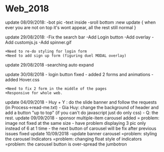 # Web_2018

update 08/09/2018:
	-bot pic
	-text inside
	-sroll bottom :new update {
					when ever you are not on top it's wont appear, all the rest still normal
				  }

update 29/08/2018:
	-Fix the search bar
	-Add Login button
	-Add overlay
	-Add customjs.js
	-Add spinner.gif

	+Need to re-do styling for login form
	+Need to add sign up form (figuring duel MODAL overlay)

update 29/08/2018
        -searching auto expand

update 30/08/2018
	- login button fixed
	- added 2 forms and animations
	- added Hover.css

	+Need to fix 2 form in the middle of the pages
	+Responsive for whole web.
update 04/09/2018
	- Huy + Y : do the slide banner and follow the requests (in Process->read-me.txt)
	- Gia Huy: change the background of header and add a button "up to top" (if you can't do javascript just do only css)
	- Q: the rest.
update 09/09/2018
	- sponsor multiple-item carousel added
	= problem: image not fixed at the same size
	- have problem displaying 3 pic only instead of 6 at 1 time
	- the next button of carousel will be fix after previous issues fixed
update 10/09/2018
	-update banner carousel
	=problem: styling the carousel Indicators
	=problem: changing float style of indicators
	=problem: the carousel button is over-spread the jumbotron
